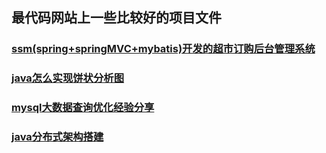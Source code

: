## 最代码网站上一些比较好的项目文件
### [ssm(spring+springMVC+mybatis)开发的超市订购后台管理系统](http://www.zuidaima.com/share/3524995765668864.htm)
### [java怎么实现饼状分析图](http://www.zuidaima.com/question/3526662280203264.htm)
### [mysql大数据查询优化经验分享](http://www.zuidaima.com/blog/3526313880275968.htm)
### [java分布式架构搭建](http://www.zuidaima.com/blog/3523693477465088.htm)
